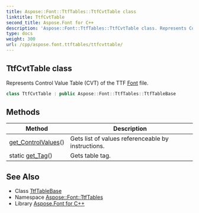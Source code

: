 ```yaml
---
title: Aspose::Font::TtfTables::TtfCvtTable class
linktitle: TtfCvtTable
second_title: Aspose.Font for C++
description: 'Aspose::Font::TtfTables::TtfCvtTable class. Represents Control Value Table (CVT) of the TTF Font file in C++.'
type: docs
weight: 300
url: /cpp/aspose.font.ttftables/ttfcvttable/
---
```

## TtfCvtTable class


Represents Control Value Table (CVT) of the TTF [Font](../../aspose.font/font/) file.

```cpp
class TtfCvtTable : public Aspose::Font::TtfTables::TtfTableBase
```

## Methods

| Method | Description |
| --- | --- |
| [get_ControlValues](./get_controlvalues/)() | Gets list of values referenceable by instructions. |
| static [get_Tag](./get_tag/)() | Gets table tag. |
## See Also

* Class [TtfTableBase](../ttftablebase/)
* Namespace [Aspose::Font::TtfTables](../)
* Library [Aspose.Font for C++](../../)
